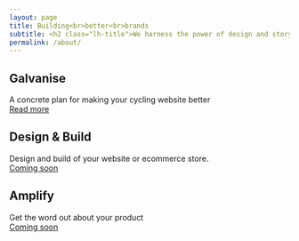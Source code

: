 ```yaml
---
layout: page
title: Building<br>better<br>brands
subtitle: <h2 class="lh-title">We harness the power of design and storytelling to connect your company with a bigger audience.</h2><p class="lh-copy">Our clients include:</p><p>— Vulpine<br>— London Bike Kitchen<br>— Saffron Frameworks<br>— Paul Calver
permalink: /about/
---
```

## Galvanise
A concrete plan for making your cycling website better  
<a class="-button" href="/galvanise">Read more</a>
&nbsp;

## Design &amp; Build
Design and build of your website or ecommerce store.  
<a class="-button mid-gray b--dashed" href="">Coming soon</a>
&nbsp;

## Amplify
Get the word out about your product  
<a class="-button mid-gray b--dashed" href="">Coming soon</a>
